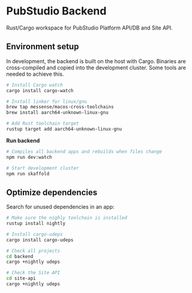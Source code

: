 # PubStudio Backend

Rust/Cargo workspace for PubStudio Platform API/DB and Site API.

## Environment setup

In development, the backend is built on the host with Cargo. Binaries are cross-compiled and copied into the development cluster. Some tools are needed to achieve this.

```bash
# Install Cargo watch
cargo install cargo-watch

# Install linker for linux/gnu
brew tap messense/macos-cross-toolchains
brew install aarch64-unknown-linux-gnu

# Add Rust toolchain target
rustup target add aarch64-unknown-linux-gnu
```

**Run backend**

```bash
# Compiles all backend apps and rebuilds when files change
npm run dev:watch

# Start development cluster
npm run skaffold
```

## Optimize dependencies

Search for unused dependencies in an app:

```bash
# Make sure the nighly toolchain is installed
rustup install nightly

# Install cargo-udeps
cargo install cargo-udeps

# Check all projects
cd backend
cargo +nightly udeps

# Check the Site API
cd site-api
cargo +nightly udeps
```
